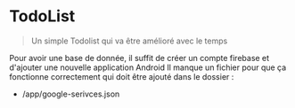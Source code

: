 # TodoList
> Un simple Todolist qui va être amélioré avec le temps

Pour avoir une base de donnée, il suffit de créer un compte firebase et d'ajouter une nouvelle application Android
Il manque un fichier pour que ça fonctionne correctement qui doit être ajouté dans le dossier :
- /app/google-serivces.json